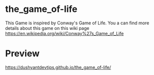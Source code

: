 # the_game_of-life
This Game is inspired by Conway's Game of Life. You a can find more details about this game on this wiki page https://en.wikipedia.org/wiki/Conway%27s_Game_of_Life

# Preview
 https://dushyantdevtips.github.io/the_game_of-life/
